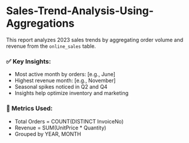 # Sales-Trend-Analysis-Using-Aggregations


This report analyzes 2023 sales trends by aggregating order volume and revenue from the `online_sales` table.

### ✅ Key Insights:
- Most active month by orders: [e.g., June]
- Highest revenue month: [e.g., November]
- Seasonal spikes noticed in Q2 and Q4
- Insights help optimize inventory and marketing

### 🧠 Metrics Used:
- Total Orders = COUNT(DISTINCT InvoiceNo)
- Revenue = SUM(UnitPrice * Quantity)
- Grouped by YEAR, MONTH
